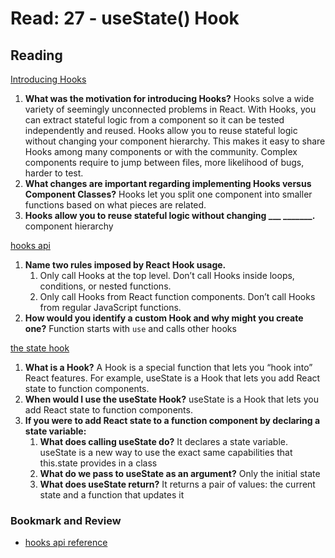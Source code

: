 # Read: 27 - useState() Hook

## Reading

[Introducing Hooks](https://reactjs.org/docs/hooks-intro.html#motivation)

1. **What was the motivation for introducing Hooks?** Hooks solve a wide variety of seemingly unconnected problems in React. With Hooks, you can extract stateful logic from a component so it can be tested independently and reused. Hooks allow you to reuse stateful logic without changing your component hierarchy. This makes it easy to share Hooks among many components or with the community. Complex components require to jump between files, more likelihood of bugs, harder to test.
2. **What changes are important regarding implementing Hooks versus Component Classes?** Hooks let you split one component into smaller functions based on what pieces are related.
3. **Hooks allow you to reuse stateful logic without changing ___ _______.** component hierarchy

[hooks api](https://reactjs.org/docs/hooks-overview.html)

1. **Name two rules imposed by React Hook usage.**
    1. Only call Hooks at the top level. Don’t call Hooks inside loops, conditions, or nested functions.
    2. Only call Hooks from React function components. Don’t call Hooks from regular JavaScript functions.
2. **How would you identify a custom Hook and why might you create one?** Function starts with `use` and calls other hooks

[the state hook](https://reactjs.org/docs/hooks-state.html)

1. **What is a Hook?** A Hook is a special function that lets you “hook into” React features. For example, useState is a Hook that lets you add React state to function components.
2. **When would I use the useState Hook?** useState is a Hook that lets you add React state to function components.
3. **If you were to add React state to a function component by declaring a state variable:**
    1. **What does calling useState do?** It declares a state variable. useState is a new way to use the exact same capabilities that this.state provides in a class
    2. **What do we pass to useState as an argument?** Only the initial state
    3. **What does useState return?** It returns a pair of values: the current state and a function that updates it

### Bookmark and Review

- [hooks api reference](https://reactjs.org/docs/hooks-reference.html)
